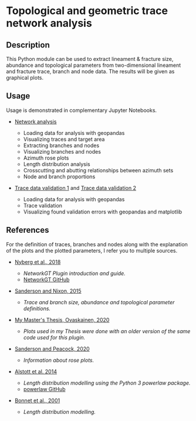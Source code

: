 # Topological and geometric trace network analysis

## Description

This Python module can be used to extract lineament & fracture size,
abundance and topological parameters from two-dimensional lineament and
fracture trace, branch and node data. The results will be given as
graphical plots.

## Usage

Usage is demonstrated in complementary Jupyter Notebooks.

* [Network analysis](../notebooks/fractopo_network_1)

  * Loading data for analysis with geopandas
  * Visualizing traces and target area
  * Extracting branches and nodes
  * Visualizing branches and nodes
  * Azimuth rose plots
  * Length distribution analysis
  * Crosscutting and abutting relationships between azimuth sets
  * Node and branch proportions

* [Trace data validation 1](../notebooks/fractopo_validation_1) and
  [Trace data validation 2](../notebooks/fractopo_validation_2)

  * Loading data for analysis with geopandas
  * Trace validation
  * Visualizing found validation errors with geopandas and matplotlib

## References

For the definition of traces, branches and nodes along with the
explanation of the plots and the plotted parameters, I refer you to
multiple sources.

* [Nyberg et al.,
  2018](https://pubs.geoscienceworld.org/gsa/geosphere/article/531129/networkgt-a-gis-tool-for-geometric-and-topological)
  * *NetworkGT Plugin introduction and guide.*
  * [NetworkGT GitHub](https://github.com/BjornNyberg/NetworkGT)

* [Sanderson and Nixon,
  2015](https://www.sciencedirect.com/science/article/pii/S0191814115000152)
  * *Trace and branch size, abundance and topological parameter definitions.*

* [My Master's Thesis, Ovaskainen,
  2020](http://urn.fi/URN:NBN:fi-fe202003259211)
  * *Plots used in my Thesis were done with an older version of the same code
    used for this plugin.*

* [Sanderson and Peacock,
  2020](https://www.sciencedirect.com/science/article/abs/pii/S001282521930594X)
  * *Information about rose plots.*

* [Alstott et al.
  2014](https://journals.plos.org/plosone/article?id=10.1371/journal.pone.0085777)
  * *Length distribution modelling using the Python 3 powerlaw package.*
  * [powerlaw GitHub](https://github.com/jeffalstott/powerlaw)

* [Bonnet et al.,
  2001](https://agupubs.onlinelibrary.wiley.com/doi/abs/10.1029/1999RG000074)
  * *Length distribution modelling.*
